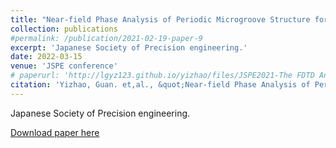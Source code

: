 ```yaml
---
title: "Near-field Phase Analysis of Periodic Microgroove Structure for Metasurface Design based on FDTD Simulation"
collection: publications
#permalink: /publication/2021-02-19-paper-9
excerpt: 'Japanese Society of Precision engineering.'
date: 2022-03-15
venue: 'JSPE conference'
# paperurl: 'http://lgyz123.github.io/yizhao/files/JSPE2021-The FDTD Analysis of Near-field Response for Microgroove Structure with Standing Wave Illumination.pdf'
citation: 'Yizhao, Guan. et,al., &quot;Near-field Phase Analysis of Periodic Microgroove Structure for Metasurface Design based on FDTD Simulation.&quot; <i>JSPE conference 2022</i>. 3.'
---
```

Japanese Society of Precision engineering.

[Download paper here](http://lgyz123.github.io/yizhao/files/JSPE2022-221030guan.pdf)

